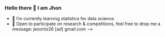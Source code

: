 ### Hello there 👋 I am Jhon

- 🌱 I’m currently learning statistics for data science.
- 👯 Open to participate on research & competitions, feel free to drop me a message: jezortiz26 [ad] gmail.com
-->
